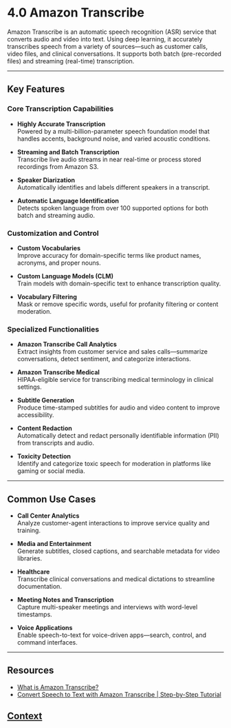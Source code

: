 # 4.0 Amazon Transcribe

Amazon Transcribe is an automatic speech recognition (ASR) service that converts audio and video into text. Using deep learning, it accurately transcribes speech from a variety of sources—such as customer calls, video files, and clinical conversations. It supports both batch (pre-recorded files) and streaming (real-time) transcription.

---

## Key Features

### Core Transcription Capabilities

- **Highly Accurate Transcription**  
  Powered by a multi-billion-parameter speech foundation model that handles accents, background noise, and varied acoustic conditions.

- **Streaming and Batch Transcription**  
  Transcribe live audio streams in near real-time or process stored recordings from Amazon S3.

- **Speaker Diarization**  
  Automatically identifies and labels different speakers in a transcript.

- **Automatic Language Identification**  
  Detects spoken language from over 100 supported options for both batch and streaming audio.

### Customization and Control

- **Custom Vocabularies**  
  Improve accuracy for domain-specific terms like product names, acronyms, and proper nouns.

- **Custom Language Models (CLM)**  
  Train models with domain-specific text to enhance transcription quality.

- **Vocabulary Filtering**  
  Mask or remove specific words, useful for profanity filtering or content moderation.

### Specialized Functionalities

- **Amazon Transcribe Call Analytics**  
  Extract insights from customer service and sales calls—summarize conversations, detect sentiment, and categorize interactions.

- **Amazon Transcribe Medical**  
  HIPAA-eligible service for transcribing medical terminology in clinical settings.

- **Subtitle Generation**  
  Produce time-stamped subtitles for audio and video content to improve accessibility.

- **Content Redaction**  
  Automatically detect and redact personally identifiable information (PII) from transcripts and audio.

- **Toxicity Detection**  
  Identify and categorize toxic speech for moderation in platforms like gaming or social media.

---

## Common Use Cases

- **Call Center Analytics**  
  Analyze customer-agent interactions to improve service quality and training.

- **Media and Entertainment**  
  Generate subtitles, closed captions, and searchable metadata for video libraries.

- **Healthcare**  
  Transcribe clinical conversations and medical dictations to streamline documentation.

- **Meeting Notes and Transcription**  
  Capture multi-speaker meetings and interviews with word-level timestamps.

- **Voice Applications**  
  Enable speech-to-text for voice-driven apps—search, control, and command interfaces.

---

## Resources

- [What is Amazon Transcribe?](https://www.youtube.com/watch?v=zD8NMw4T1TI)  
- [Convert Speech to Text with Amazon Transcribe | Step-by-Step Tutorial](https://www.youtube.com/watch?v=WS4UXwA5l40)




## [Context](./../context.md)
